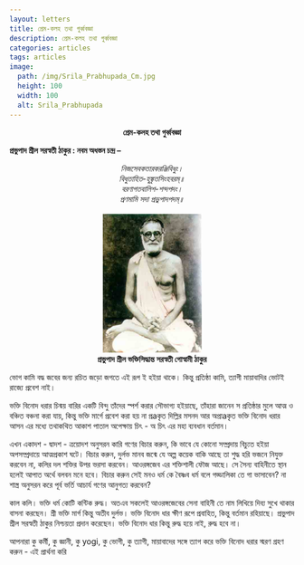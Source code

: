 ```yaml
---
layout: letters
title: প্রেম-কলহ তথা গুর্ব্ববজ্ঞা
description: প্রেম-কলহ তথা গুর্ব্ববজ্ঞা
categories: articles
tags: articles
image:
  path: /img/Srila_Prabhupada_Cm.jpg
  height: 100
  width: 100
  alt: Srila_Prabhupada
---
```


<!-- <p style="text-align:center"> শ্রীশ্রীগুরু-গৌরাঙ্গৌ জয়তঃ </p>  -->

<p style="text-align:center"> <b> প্রেম-কলহ তথা গুর্ব্ববজ্ঞা </b> </p> 
<b>প্রভুপাদ শ্রীল সরস্বতী ঠাকুর : নবম অধস্তন চন্দ্র – </b>  <br> 
<p style="text-align:center">
<i>  
নিজসেবকতারকরঞ্জিবিধুং। <br>
বিধুতাহিত-হুঙ্কৃতসিংহবরম্॥ <br>
বরণাগতবালিশ-শন্দপদং। <br>
প্রণমামি সদা প্রভুপাদপদম্॥ <br> <br>
</i>  
  <img src="/img/Srila_Prabhupada_Cm.jpg" 
     width="175" 
     height="245"
     alt="প্রভুপাদ শ্রীল ভক্তিসিদ্ধান্ত সরস্বতী গোস্বামী ঠাকুর" />
<b> <br>
প্রভুপাদ শ্রীল ভক্তিসিদ্ধান্ত সরস্বতী গোস্বামী ঠাকুর
</b> </p>

ভোগ কামি বদ্ধ জবের জন্য রচিত জড়ো জগতে এই রূপ ই হইয়া থাকে। কিন্তু প্রতিষ্ঠা কামি, ত্যাগী মায়াবাদির ভোটই রাজ্যে প্রবেশ নাই।

ভক্তি বিনোদ ধরার চিন্ময় বারির একটি বিন্দু তাঁদের স্পর্শ করার সৌভাগ্য হইয়াছে, তাঁহারা জানেন স প্রতিষ্ঠার মুলে আত্ম ও বঞ্চিত বঞ্চনা করা যায়, কিন্তু ভক্তি মার্গে প্রবেশ করা হয় না প্রaকৃত দিল্লির মসনদ আর অপ্রাaকৃত  ভক্তি বিনোদ ধরার আসন এর মধ্যে তথাকথিত আকাশ পাতাল অপেক্ষায় চিৎ - অ চিৎ এর মহা ব্যবধান বর্তমান।

এখন একাদশ - দ্বাদশ - ত্রয়োদশ অনুসরন কারি গণের বিচার করুন, কি ভাবে যে কোনো সম্প্রদায় বিচ্যুত হইয়া অপসম্প্রদায়ে আত্মপ্রকাশ ঘটে। বিচার করুন, দুর্লভ মানব জন্মে যে অল্প কয়েক বাকি আছে তা শুদ্ধ হরি ভজনে নিযুক্ত করবেন না, কলির দল শক্তির উপর ভরসা করবেন। আওরঙ্গজেব এর শক্তিশালী ফৌজ আছে। সে সৈন্য বাহিনীতে স্থান হলেই আপাত অর্থে বলবন মনে হবে। বিচার করুন সেই মনও ধর্ম কে বৈষ্ণব ধর্ম বলে গড্ডালিকা তে গা ভাসাবেন? না শাস্ত্র অনুসরন করে পূর্ব ভর্তি আচার্য গণের আনুগত্য করবেন?

কাল কলি। ভক্তি ধর্ম কোটি  কন্টিক রুদ্ধ। অতএব সকলেই আওরঙ্গজেবের সেনা বাহিনী তে নাম লিখিয়ে দিব্য সুখে থাকার বাসনা করছেন। শ্রী ভক্তি মার্গ কিন্তু অতীব দুর্লভ। ভক্তি বিনোদ ধার ক্ষীণ রূপে প্রবাহিত, কিন্তু বর্তমান রহিয়াছে। প্রভুপাদ শ্রীল সরস্বতী ঠাকুর নিশ্চয়তা প্রদান করেছেন। ভক্তি বিনোদ ধার কিন্তু রুদ্ধ হয়ে নাই, রুদ্ধ হবে না। 


আপনারা কু কর্মী, কু জ্ঞানী, কু yogi, কু ভোগী, কু ত্যাগী, মায়াবাদের সঙ্গে ত্যাগ করে ভক্তি বিনোদ ধরার স্মরণ গ্রহণ করুন - এই প্রার্থনা করি 

